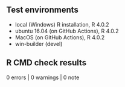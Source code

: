 ## Test environments
* local (Windows) R installation, R 4.0.2
* ubuntu 16.04 (on GitHub Actions), R 4.0.2
* MacOS (on GitHub Actions), R 4.0.2
* win-builder (devel)

## R CMD check results

0 errors | 0 warnings | 0 note
